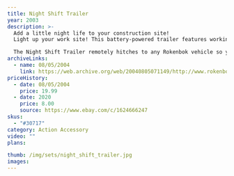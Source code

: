 ```yaml
---
title: Night Shift Trailer
year: 2003
description: >-
  Add a little night life to your construction site!
  Light up your work site! This battery-powered trailer features working spotlights and directional arrows. Perfect for your night crew! You're the foreman in charge of this site. Use the rear directional arrows to direct vehicles, control traffic flow, and set up warning signals. Plus, you can light up your warehouse, garage and construction area and work-until-dawn.

  The Night Shift Trailer remotely hitches to any Rokenbok vehicle so you can take it anywhere in your ROK Works construction zone. Get the Night Shift Trailer because Rokenboker's never sleep! Requires 2 AA batteries.
archiveLinks:
  - name: 08/05/2004
    link: https://web.archive.org/web/20040805071149/http://www.rokenbok.com/catalog/pd_aa_30717.html
priceHistory:
  - date: 08/05/2004
    price: 19.99
  - date: 2020
    price: 8.00
    source: https://www.ebay.com/c/1624666247
skus:
  - "#30717"
category: Action Accessory
video: ""
plans:

thumb: /img/sets/night_shift_trailer.jpg
images:
---
```

